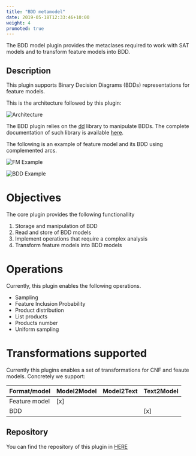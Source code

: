 ```yaml
---
title: "BDD metamodel"
date: 2019-05-18T12:33:46+10:00
weight: 4
promoted: true
---
```


The BDD model plugin provides the metaclases required to work with 
SAT models and to transform feature models into BDD.

## Description
This plugin supports Binary Decision Diagrams (BDDs) representations for feature models.

This is the architecture followed by this plugin:

![Architecture](https://raw.githubusercontent.com/flamapy/bdd_metamodel/master/doc/bdd_plugin.png)

The BDD plugin relies on the [dd](https://github.com/tulip-control/dd) library to manipulate BDDs.
The complete documentation of such library is available [here](https://github.com/tulip-control/dd/blob/main/doc.md).

The following is an example of feature model and its BDD using complemented arcs.

![FM Example](https://raw.githubusercontent.com/flamapy/bdd_metamodel/master/doc/fm_example.png)

![BDD Example](https://raw.githubusercontent.com/flamapy/bdd_metamodel/master/doc/bdd_example.svg)


# Objectives

The core plugin provides the following functionallity

1. Storage and manipulation of BDD
2. Read and store of BDD models
3. Implement operations that require a complex analysis
4. Transform feature models into BDD models

# Operations
Currently, this plugin enables the following operations. 

* Sampling
* Feature Inclusion Probability
* Product distribution
* List products
* Products number
* Uniform sampling

# Transformations supported
Currently this plugins enables a set of transformations for CNF and feaute models. Concretely we support:

|    Format/model   |  Model2Model | Model2Text  | Text2Model  |
| -----------       | ------------ | ----------- | ----------- |
| Feature model     | [x]          |             |             |
| BDD               |              |             |  [x]        |


## Repository

You can find the repository of this plugin in [HERE](https://www.github.com/flamapy/bdd_metamodel)